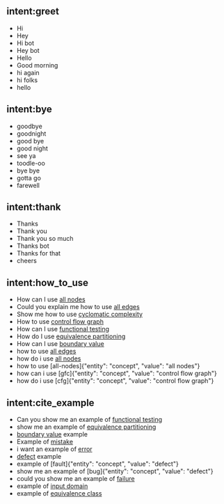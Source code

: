 ## intent:greet
- Hi
- Hey
- Hi bot
- Hey bot
- Hello
- Good morning
- hi again
- hi folks
- hello

## intent:bye
- goodbye
- goodnight
- good bye
- good night
- see ya
- toodle-oo
- bye bye
- gotta go
- farewell

## intent:thank
- Thanks
- Thank you
- Thank you so much
- Thanks bot
- Thanks for that
- cheers

## intent:how_to_use
- How can I use [all nodes](concept)
- Could you explain me how to use [all edges](concept)
- Show me how to use [cyclomatic complexity](concept)
- How to use [control flow graph](concept)
- How can I use [functional testing](concept)
- How do I use [equivalence partitioning](concept)
- How can I use [boundary value](concept)
- how to use [all edges](concept)
- how do i use [all nodes](concept)
- how to use [all-nodes]{"entity": "concept", "value": "all nodes"}
- how can i use [gfc]{"entity": "concept", "value": "control flow graph"}
- how do i use [cfg]{"entity": "concept", "value": "control flow graph"}

## intent:cite_example
- Can you show me an example of [functional testing](concept)
- show me an example of [equivalence partitioning](concept)
- [boundary value](concept) example
- Example of [mistake](concept)
- i want an example of [error](concept)
- [defect](concept) example
- example of [fault]{"entity": "concept", "value": "defect"}
- show me an example of [bug]{"entity": "concept", "value": "defect"}
- could you show me an example of [failure](concept)
- example of [input domain](concept)
- example of [equivalence class](concept)


